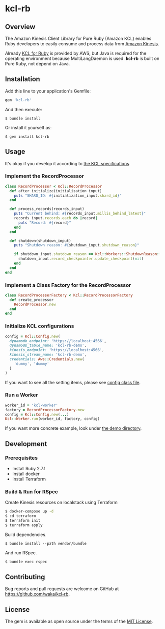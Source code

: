 # kcl-rb

## Overview

The Amazon Kinesis Client Library for Pure Ruby (Amazon KCL) enables Ruby developers to easily consume and process data from [Amazon Kinesis](http://aws.amazon.com/kinesis).

Already [KCL for Ruby](https://github.com/awslabs/amazon-kinesis-client-ruby) is provided by AWS, but Java is required for the operating environment because MultiLangDaemon is used.
**kcl-rb** is built on Pure Ruby, not depend on Java.

## Installation

Add this line to your application's Gemfile:

```ruby
gem 'kcl-rb'
```

And then execute:

    $ bundle install

Or install it yourself as:

    $ gem install kcl-rb

## Usage

It's okay if you develop it according to [the KCL specifications](https://docs.aws.amazon.com/streams/latest/dev/kinesis-record-processor-implementation-app-java.html).

### Implement the RecordProcessor

```rb
class RecordProcessor < Kcl::RecordProcessor
  def after_initialize(initialization_input)
    puts "SHARD_ID: #{initialization_input.shard_id}"
  end

  def process_records(records_input)
    puts "Current behind: #{records_input.millis_behind_latest}"
    records_input.records.each do |record|
      puts "Record: #{record}"
    end
  end

  def shutdown(shutdown_input)
    puts "Shutdown reason: #{shutdown_input.shutdown_reason}"

    if shutdown_input.shutdown_reason == Kcl::Workers::ShutdownReason::TERMINATE
      shutdown_input.record_checkpointer.update_checkpoint(nil)
    end
  end
end
```

### Implement a Class Factory for the RecordProcessor

```rb
class RecordProcessorFactory < Kcl::RecordProcessorFactory
  def create_processor
    RecordProcessor.new
  end
end
```

### Initialize KCL configurations

```rb
config = Kcl::Config.new(
  dynamodb_endpoint: 'https://localhost:4566',
  dynamodb_table_name: 'kcl-rb-demo',
  kinesis_endpoint: 'https://localhost:4566',
  kinesis_stream_name: 'kcl-rb-demo',
  credentials: Aws::Credentials.new(
    'dummy', 'dummy'
  )
)
```

If you want to see all the setting items, please see [config class file](https://github.com/waka/kcl-rb/blob/master/lib/kcl/config.rb).

### Run a Worker

```rb
worker_id = 'kcl-worker'
factory = RecordProcessorFactory.new
config = Kcl::Config.new(...)
Kcl::Worker.run(worker_id, factory, config)
```

If you want more concrete example, look under [the demo directory](https://github.com/waka/kcl-rb/tree/master/demo).

## Development

### Prerequisites

- Install Ruby 2.7.1
- Install docker
- Install Terraform

### Build & Run for RSpec

Create Kinesis resources on localstack using Terraform

```sh
$ docker-compose up -d
$ cd terraform
$ terraform init
$ terraform apply
```

Build dependencies.

```
$ bundle install --path vendor/bundle
```

And run RSpec.

```sh
$ bundle exec rspec
```

## Contributing

Bug reports and pull requests are welcome on GitHub at https://github.com/waka/kcl-rb.


## License

The gem is available as open source under the terms of the [MIT License](https://opensource.org/licenses/MIT).
